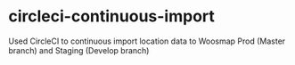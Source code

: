 # circleci-continuous-import
Used CircleCI to continuous import location data to Woosmap Prod (Master branch) and Staging (Develop branch)
